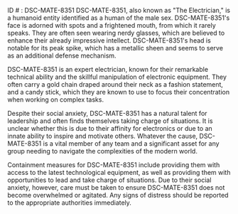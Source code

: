 ID # : DSC-MATE-8351
DSC-MATE-8351, also known as "The Electrician," is a humanoid entity identified as a human of the male sex. DSC-MATE-8351's face is adorned with spots and a frightened mouth, from which it rarely speaks. They are often seen wearing nerdy glasses, which are believed to enhance their already impressive intellect. DSC-MATE-8351's head is notable for its peak spike, which has a metallic sheen and seems to serve as an additional defense mechanism.

DSC-MATE-8351 is an expert electrician, known for their remarkable technical ability and the skillful manipulation of electronic equipment. They often carry a gold chain draped around their neck as a fashion statement, and a candy stick, which they are known to use to focus their concentration when working on complex tasks.

Despite their social anxiety, DSC-MATE-8351 has a natural talent for leadership and often finds themselves taking charge of situations. It is unclear whether this is due to their affinity for electronics or due to an innate ability to inspire and motivate others. Whatever the cause, DSC-MATE-8351 is a vital member of any team and a significant asset for any group needing to navigate the complexities of the modern world.

Containment measures for DSC-MATE-8351 include providing them with access to the latest technological equipment, as well as providing them with opportunities to lead and take charge of situations. Due to their social anxiety, however, care must be taken to ensure DSC-MATE-8351 does not become overwhelmed or agitated. Any signs of distress should be reported to the appropriate authorities immediately.